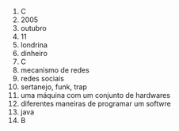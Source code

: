 1. C
2. 2005
3. outubro
4. 11
5. londrina
6. dinheiro
7. C
8. mecanismo de redes 
9. redes sociais
10. sertanejo, funk, trap
11. uma máquina com um conjunto de hardwares
12. diferentes maneiras de programar um softwre
13. java
14. B
